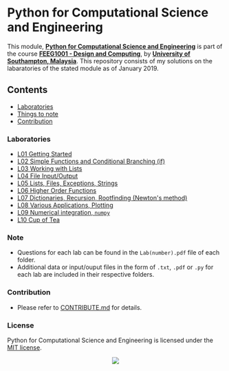 # Python for Computational Science and Engineering
This module, **[Python for Computational Science and Engineering][1]** is part of the course **[FEEG1001 - Design and Computing][2]**, by **[University of Southampton, Malaysia][3]**. This repository consists of my solutions on the labaratories of the stated module as of January 2019.

## Contents
- [Laboratories](#Laboratories)
- [Things to note](#Things-to-note)
- [Contribution](#Contribution)

### Laboratories
- [L01 Getting Started](./L01)
- [L02 Simple Functions and Conditional Branching (if)](./L02)
- [L03 Working with Lists](./L03)
- [L04 File Input/Output](./L04)
- [L05 Lists, Files, Exceptions, Strings](./L05)
- [L06 Higher Order Functions](./L06)
- [L07 Dictionaries, Recursion, Rootfinding (Newton's method)](./L07)
- [L08 Various Applications, Plotting](./L08)
- [L09 Numerical integration, `numpy`](./L09)
- [L10 Cup of Tea](./L10)

### Note
- Questions for each lab can be found in the `Lab(number).pdf` file of each folder.
- Additional data or input/ouput files in the form of `.txt`, `.pdf` or `.py` for each lab are included in their respective folders.

### Contribution
- Please refer to [CONTRIBUTE.md](./CONTRIBUTE.md) for details.

### License
Python for Computational Science and Engineering is licensed under the [MIT license](./LICENSE).

<p align="center">
  <img src="http://www.stephanmiller.com/images/category/python.jpg">
</p>

[1]:http://www.southampton.ac.uk/~feeg1001/
[2]:https://www.southampton.ac.uk/courses/modules/feeg1001.page
[3]:https://www.southampton.ac.uk/my/index.page
